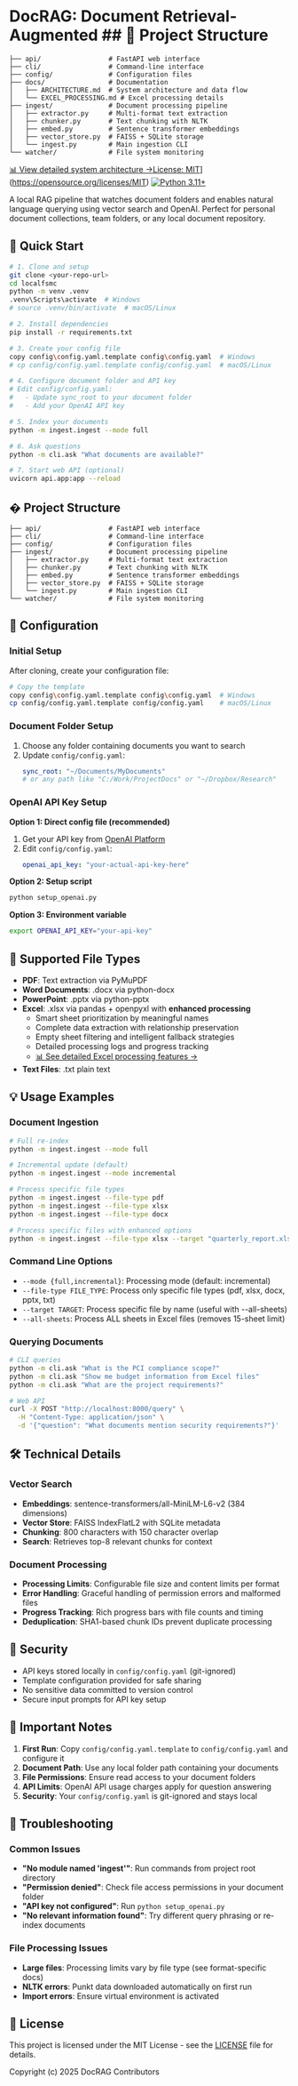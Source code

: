 # DocRAG: Document Retrieval-Augmented ## 📁 Project Structure

```
├── api/                 # FastAPI web interface
├── cli/                 # Command-line interface
├── config/              # Configuration files
├── docs/                # Documentation
│   ├── ARCHITECTURE.md  # System architecture and data flow
│   └── EXCEL_PROCESSING.md # Excel processing details
├── ingest/              # Document processing pipeline
│   ├── extractor.py     # Multi-format text extraction
│   ├── chunker.py       # Text chunking with NLTK
│   ├── embed.py         # Sentence transformer embeddings
│   ├── vector_store.py  # FAISS + SQLite storage
│   └── ingest.py        # Main ingestion CLI
└── watcher/             # File system monitoring
```

[📊 View detailed system architecture →](docs/ARCHITECTURE.md)[License: MIT](https://img.shields.io/badge/License-MIT-yellow.svg)](https://opensource.org/licenses/MIT)
[![Python 3.11+](https://img.shields.io/badge/python-3.11+-blue.svg)](https://www.python.org/downloads/)

A local RAG pipeline that watches document folders and enables natural language querying using vector search and OpenAI. Perfect for personal document collections, team folders, or any local document repository.

## 🚀 Quick Start

```bash
# 1. Clone and setup
git clone <your-repo-url>
cd localfsmc
python -m venv .venv
.venv\Scripts\activate  # Windows
# source .venv/bin/activate  # macOS/Linux

# 2. Install dependencies
pip install -r requirements.txt

# 3. Create your config file
copy config\config.yaml.template config\config.yaml  # Windows
# cp config/config.yaml.template config/config.yaml  # macOS/Linux

# 4. Configure document folder and API key
# Edit config/config.yaml:
#   - Update sync_root to your document folder
#   - Add your OpenAI API key

# 5. Index your documents
python -m ingest.ingest --mode full

# 6. Ask questions
python -m cli.ask "What documents are available?"

# 7. Start web API (optional)
uvicorn api.app:app --reload
```

## � Project Structure

```
├── api/                 # FastAPI web interface
├── cli/                 # Command-line interface
├── config/              # Configuration files
├── ingest/              # Document processing pipeline
│   ├── extractor.py     # Multi-format text extraction
│   ├── chunker.py       # Text chunking with NLTK
│   ├── embed.py         # Sentence transformer embeddings
│   ├── vector_store.py  # FAISS + SQLite storage
│   └── ingest.py        # Main ingestion CLI
└── watcher/             # File system monitoring
```

## 🔧 Configuration

### Initial Setup
After cloning, create your configuration file:
```bash
# Copy the template
copy config\config.yaml.template config\config.yaml  # Windows
cp config/config.yaml.template config/config.yaml    # macOS/Linux
```

### Document Folder Setup
1. Choose any folder containing documents you want to search
2. Update `config/config.yaml`:
   ```yaml
   sync_root: "~/Documents/MyDocuments"
   # or any path like "C:/Work/ProjectDocs" or "~/Dropbox/Research"
   ```

### OpenAI API Key Setup
**Option 1: Direct config file (recommended)**
1. Get your API key from [OpenAI Platform](https://platform.openai.com/api-keys)
2. Edit `config/config.yaml`:
   ```yaml
   openai_api_key: "your-actual-api-key-here"
   ```

**Option 2: Setup script**
```bash
python setup_openai.py
```

**Option 3: Environment variable**
```bash
export OPENAI_API_KEY="your-api-key"
```

## 📄 Supported File Types

- **PDF**: Text extraction via PyMuPDF
- **Word Documents**: .docx via python-docx
- **PowerPoint**: .pptx via python-pptx  
- **Excel**: .xlsx via pandas + openpyxl with **enhanced processing**
  - Smart sheet prioritization by meaningful names
  - Complete data extraction with relationship preservation
  - Empty sheet filtering and intelligent fallback strategies
  - Detailed processing logs and progress tracking
  - [📊 See detailed Excel processing features →](docs/EXCEL_PROCESSING.md)
- **Text Files**: .txt plain text

## 💡 Usage Examples

### Document Ingestion
```bash
# Full re-index
python -m ingest.ingest --mode full

# Incremental update (default)
python -m ingest.ingest --mode incremental

# Process specific file types
python -m ingest.ingest --file-type pdf
python -m ingest.ingest --file-type xlsx
python -m ingest.ingest --file-type docx

# Process specific files with enhanced options
python -m ingest.ingest --file-type xlsx --target "quarterly_report.xlsx" --all-sheets
```

### Command Line Options
- `--mode {full,incremental}`: Processing mode (default: incremental)
- `--file-type FILE_TYPE`: Process only specific file types (pdf, xlsx, docx, pptx, txt)
- `--target TARGET`: Process specific file by name (useful with --all-sheets)
- `--all-sheets`: Process ALL sheets in Excel files (removes 15-sheet limit)

### Querying Documents
```bash
# CLI queries
python -m cli.ask "What is the PCI compliance scope?"
python -m cli.ask "Show me budget information from Excel files"
python -m cli.ask "What are the project requirements?"

# Web API
curl -X POST "http://localhost:8000/query" \
  -H "Content-Type: application/json" \
  -d '{"question": "What documents mention security requirements?"}'
```

## 🛠 Technical Details

### Vector Search
- **Embeddings**: sentence-transformers/all-MiniLM-L6-v2 (384 dimensions)
- **Vector Store**: FAISS IndexFlatL2 with SQLite metadata
- **Chunking**: 800 characters with 150 character overlap
- **Search**: Retrieves top-8 relevant chunks for context

### Document Processing
- **Processing Limits**: Configurable file size and content limits per format
- **Error Handling**: Graceful handling of permission errors and malformed files
- **Progress Tracking**: Rich progress bars with file counts and timing
- **Deduplication**: SHA1-based chunk IDs prevent duplicate processing

## 🔐 Security

- API keys stored locally in `config/config.yaml` (git-ignored)
- Template configuration provided for safe sharing
- No sensitive data committed to version control
- Secure input prompts for API key setup

## 🚨 Important Notes

1. **First Run**: Copy `config/config.yaml.template` to `config/config.yaml` and configure it
2. **Document Path**: Use any local folder path containing your documents
3. **File Permissions**: Ensure read access to your document folders
4. **API Limits**: OpenAI API usage charges apply for question answering
5. **Security**: Your `config/config.yaml` is git-ignored and stays local

## 🛟 Troubleshooting

### Common Issues
- **"No module named 'ingest'"**: Run commands from project root directory
- **"Permission denied"**: Check file access permissions in your document folder
- **"API key not configured"**: Run `python setup_openai.py`
- **"No relevant information found"**: Try different query phrasing or re-index documents

### File Processing Issues
- **Large files**: Processing limits vary by file type (see format-specific docs)
- **NLTK errors**: Punkt data downloaded automatically on first run
- **Import errors**: Ensure virtual environment is activated

## 📜 License

This project is licensed under the MIT License - see the [LICENSE](LICENSE) file for details.

Copyright (c) 2025 DocRAG Contributors
